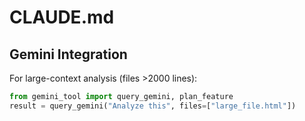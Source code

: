 # CLAUDE.md

## Gemini Integration

For large-context analysis (files >2000 lines):
```python
from gemini_tool import query_gemini, plan_feature
result = query_gemini("Analyze this", files=["large_file.html"])
```